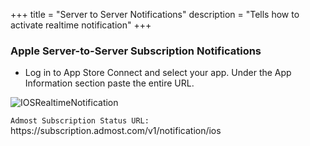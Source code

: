 +++
title = "Server to Server Notifications"
description = "Tells how to activate realtime notification"
+++

### Apple Server-to-Server Subscription Notifications

- Log in to App Store Connect and select your app. Under the App Information section paste the entire URL.

![IOSRealtimeNotification](/amrapi/images/ios-subscription-notification.png)

`Admost Subscription Status URL:` https:\//subscription.admost.com/v1/notification/ios